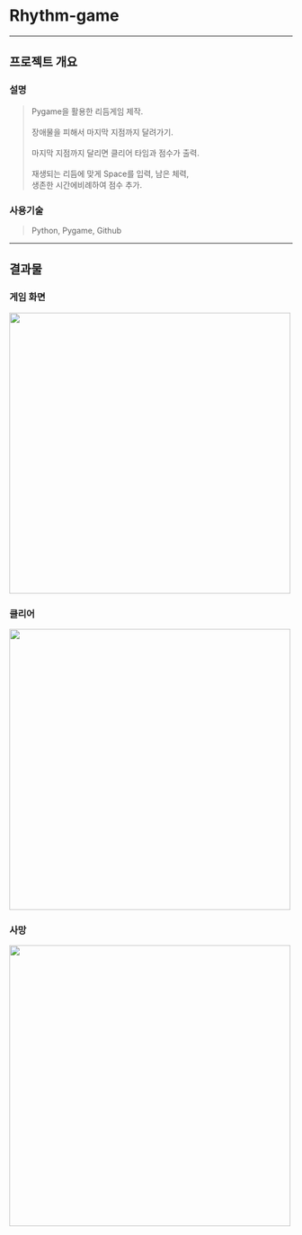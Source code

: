 # Rhythm-game
---

## **프로젝트 개요**

### **설명**

> Pygame을 활용한 리듬게임 제작.<br><br>
> 장애물을 피해서 마지막 지점까지 달려가기.<br><br>
> 마지막 지점까지 달리면 클리어 타임과 점수가 출력.<br><br>
> 재생되는 리듬에 맞게 Space를 입력, 남은 체력, <br>
  생존한 시간에비례하여 점수 추가.

### **사용기술**

> Python, Pygame, Github

---

## **결과물**

### **게임 화면**

<img src = "https://user-images.githubusercontent.com/41173881/102518371-8bf0f180-40d4-11eb-84bd-20f2eabed6c5.PNG" width="500px">

### **클리어**

<img src = "https://user-images.githubusercontent.com/41173881/102518443-a4610c00-40d4-11eb-9924-a32a4bd0d2a3.PNG" width="500px">

### **사망**

<img src = "https://user-images.githubusercontent.com/41173881/102518516-bd69bd00-40d4-11eb-9cbb-d020a6efe183.PNG" width="500px">
